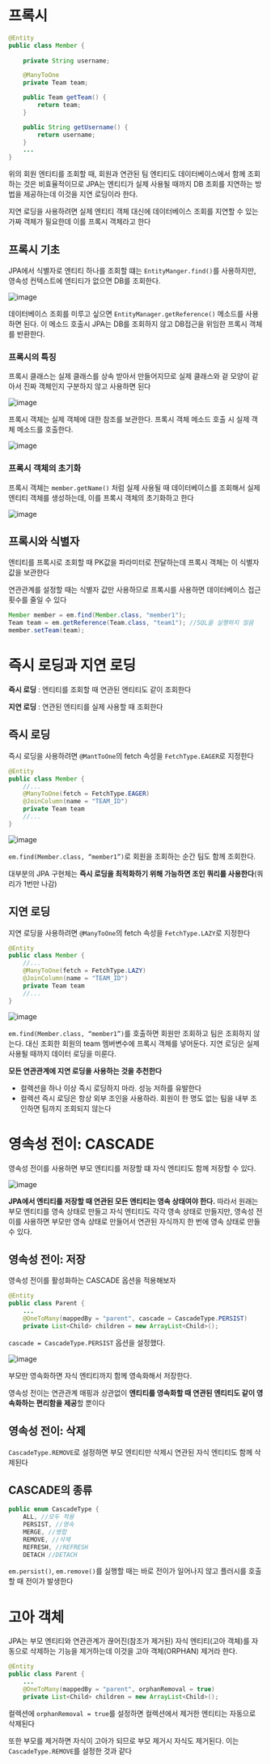 # 프록시

```java
@Entity
public class Member {
	
	private String username;

	@ManyToOne
	private Team team;

	public Team getTeam() {
		return team;
	}

	public String getUsername() {
		return username;
	}
	...
}
```

위의 회원 엔티티를 조회할 때, 회원과 연관된 팀 엔티티도 데이터베이스에서 함께 조회하는 것은 비효율적이므로 JPA는 엔티티가 실제 사용될 때까지 DB 조회를 지연하는 방법을 제공하는데 이것을 지연 로딩이라 한다.

지연 로딩을 사용하려면 실제 엔티티 객체 대신에 데이터베이스 조회를 지연할 수 있는 가짜 객체가 필요한데 이를 프록시 객체라고 한다

## 프록시 기초

JPA에서 식별자로 엔티티 하나를 조회할 떄는 `EntityManger.find()`를 사용하지만, 영속성 컨텍스트에 엔티티가 없으면 DB를 조회한다. 

![image](https://user-images.githubusercontent.com/102791105/205584626-0bf36f09-cd8d-44de-b5f5-2105cbe778ad.png)

데이터베이스 조회를 미루고 싶으면 `EntityManager.getReference()` 메소드를 사용하면 된다. 이 메소드 호출시 JPA는 DB를 조회하지 않고 DB접근을 위임한 프록시 객체를 반환한다.

### 프록시의 특징

프록시 클래스는 실제 클래스를 상속 받아서 만들어지므로 실제 클래스와 겉 모양이 같아서 진짜 객체인지 구분하지 않고 사용하면 된다

![image](https://user-images.githubusercontent.com/102791105/205585933-3dede508-b410-41fe-b96b-839a08bf1cd2.png)

프록시 객체는 실제 객체에 대한 참조를 보관한다. 프록시 객체 메소드 호출 시 실제 객체 메소드를 호출한다.

![image](https://user-images.githubusercontent.com/102791105/205586163-e6ad4c72-29e3-468b-9edf-3ad08da5c772.png)

### 프록시 객체의 초기화

프록시 객체는 `member.getName()` 처럼 실제 사용될 때 데이터베이스를 조회해서 실제 엔티티 객체를 생성하는데, 이를 프록시 객체의 초기화하고 한다

![image](https://user-images.githubusercontent.com/102791105/205587533-4c073335-f8a2-4235-8297-ab9f90e22e2a.png)

## 프록시와 식별자

엔티티를 프록시로 조회할 때 PK값을 파라미터로 전달하는데 프록시 객체는 이 식별자 값을 보관한다

연관관계를 설정할 때는 식별자 값만 사용하므로 프록시를 사용하면 데이터베이스 접근 횟수를 줄일 수 있다

```java
Member member = em.find(Member.class, "member1");
Team team = em.getReference(Team.class, "team1"); //SQL을 실행하지 않음
member.setTeam(team);
```

# 즉시 로딩과 지연 로딩

**즉시 로딩** : 엔티티를 조회할 때 연관된 엔티티도 같이 조회한다

**지연 로딩** : 연관된 엔티티를 실제 사용할 때 조회한다

## 즉시 로딩

즉시 로딩을 사용하려면 `@MantToOne`의 fetch 속성을 `FetchType.EAGER`로 지정한다

```java
@Entity
public class Member {
	//...
	@ManyToOne(fetch = FetchType.EAGER)
	@JoinColumn(name = "TEAM_ID")
	private Team team
	//...
}
```

![image](https://user-images.githubusercontent.com/102791105/205607943-3703b4dc-6459-405d-b43b-36858a3f6e99.png)

`em.find(Member.class, “member1”)`로 회원을 조회하는 순간 팀도 함께 조회한다.

대부분의 JPA 구현체는 **즉시 로딩을 최적화하기 위해 가능하면 조인 쿼리를 사용한다**(쿼리가 1번만 나감)

## 지연 로딩

지연 로딩을 사용하려면 `@ManyToOne`의 fetch 속성을 `FetchType.LAZY`로 지정한다

```java
@Entity
public class Member {
	//...
	@ManyToOne(fetch = FetchType.LAZY)
	@JoinColumn(name = "TEAM_ID")
	private Team team
	//...
}
```

![image](https://user-images.githubusercontent.com/102791105/205609903-a95a83ec-0b51-44af-8455-d939222a9ef9.png)

`em.find(Member.class, “member1”)`를 호출하면 회원만 조회하고 팀은 조회하지 않는다. 대신 조회한 회원의 team 멤버변수에 프록시 객체를 넣어둔다. 지연 로딩은 실제 사용될 때까지 데이터 로딩을 미룬다.

**모든 연관관계에 지연 로딩을 사용하는 것을 추천한다**

- 컬렉션을 하나 이상 즉시 로딩하지 마라. 성능 저하를 유발한다
- 컬렉션 즉시 로딩은 항상 외부 조인을 사용하라. 회원이 한 명도 없는 팀을 내부 조인하면 팀까지 조회되지 않는다

# 영속성 전이: CASCADE

영속성 전이를 사용하면 부모 엔티티를 저장할 떄 자식 엔티티도 함께 저장할 수 있다.

![image](https://user-images.githubusercontent.com/102791105/205614751-636df7b1-cf5e-4890-9570-79421f99c959.png)

**JPA에서 엔티티를 저장할 때 연관된 모든 엔티티는 영속 상태여야 한다.** 따라서 원래는 부모 엔티티를 영속 상태로 만들고 자식 엔티티도 각각 영속 상태로 만들지만, 영속성 전이를 사용하면 부모만 영속 상태로 만들어서 연관된 자식까지 한 번에 영속 상태로 만들 수 있다.

## 영속성 전이: 저장

영속성 전이를 활성화하는 CASCADE 옵션을 적용해보자

```java
@Entity
public class Parent {
	...
	@OneToMany(mappedBy = "parent", cascade = CascadeType.PERSIST)
	private List<Child> children = new ArrayList<Child>();
```

 `cascade = CascadeType.PERSIST` 옵션을 설정했다.

![image](https://user-images.githubusercontent.com/102791105/205618926-dc43d4f2-60b9-4dbb-b2d1-ace7a198409f.png)

부모만 영속화하면 자식 엔티티까지 함께 영속화해서 저장한다. 

영속성 전이는 연관관계 매핑과 상관없이 **엔티티를 영속화할 때 연관된 엔티티도 같이 영속화하는 편리함을 제공**할 뿐이다

## 영속성 전이: 삭제

`CascadeType.REMOVE`로 설정하면 부모 엔티티만 삭제시 연관된 자식 엔티티도 함께 삭제된다

## CASCADE의 종류

```java
public enum CascadeType {
	ALL, //모두 적용
	PERSIST, //영속
	MERGE, //병합
	REMOVE, //삭제
	REFRESH, //REFRESH
	DETACH //DETACH
```

`em.persist()`, `em.remove()`를 실행할 때는 바로 전이가 일어나지 않고 플러시를 호출할 때 전이가 발생한다

# 고아 객체

JPA는 부모 엔티티와 연관관계가 끊어진(참조가 제거된) 자식 엔티티(고아 객체)를 자동으로 삭제하는 기능을 제거하는데 이것을 고아 객체(ORPHAN) 제거라 한다.

```java
@Entity
public class Parent {
	...
	@OneToMany(mappedBy = "parent", orphanRemoval = true)
	private List<Child> children = new ArrayList<Child>();
```

컬렉션에 `orphanRemoval = true`를 설정하면 컬렉션에서 제거한 엔티티는 자동으로 삭제된다

또한 부모를 제거하면 자식이 고아가 되므로 부모 제거시 자식도 제거된다. 이는 `CascadeType.REMOVE`를 설정한 것과 같다

